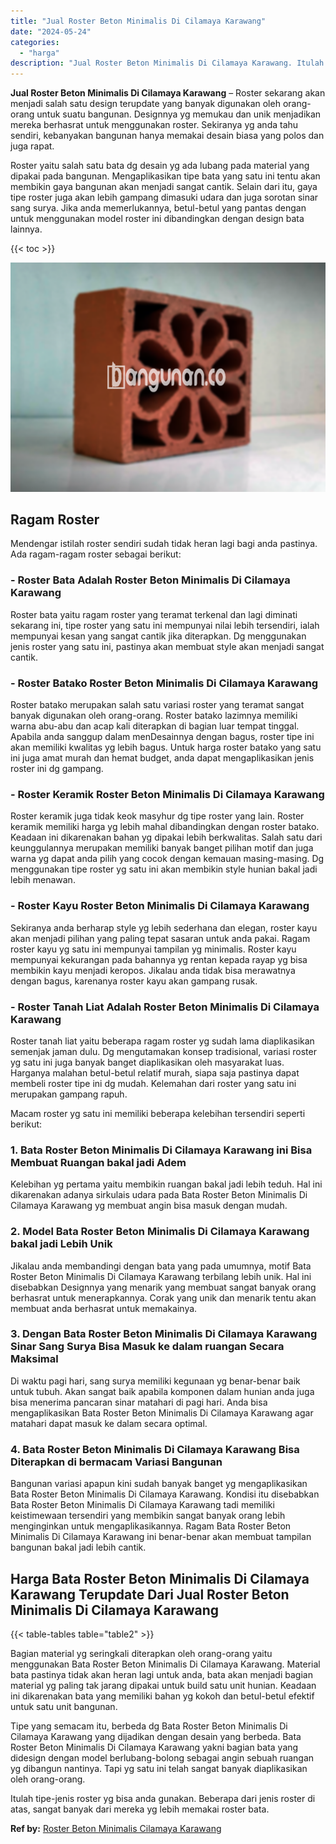 ```yaml
---
title: "Jual Roster Beton Minimalis Di Cilamaya Karawang"
date: "2024-05-24"
categories: 
  - "harga"
description: "Jual Roster Beton Minimalis Di Cilamaya Karawang. Itulah tipe-jenis roster yg bisa anda gunakan. Beberapa dari jenis roster di atas, sangat banyak dari merek..."
---
```


**Jual Roster Beton Minimalis Di Cilamaya Karawang** – Roster sekarang akan menjadi salah satu design terupdate yang banyak digunakan oleh orang-orang untuk suatu bangunan. Designnya yg memukau dan unik menjadikan mereka berhasrat untuk menggunakan roster. Sekiranya yg anda tahu sendiri, kebanyakan bangunan hanya memakai desain biasa yang polos dan juga rapat.

Roster yaitu salah satu bata dg desain yg ada lubang pada material yang dipakai pada bangunan. Mengaplikasikan tipe bata yang satu ini tentu akan membikin gaya bangunan akan menjadi sangat cantik. Selain dari itu, gaya tipe roster juga akan lebih gampang dimasuki udara dan juga sorotan sinar sang surya. Jika anda memerlukannya, betul-betul yang pantas dengan untuk menggunakan model roster ini dibandingkan dengan design bata lainnya.

{{< toc >}}

![Jual Roster Beton Minimalis Di Cilamaya Karawang](/images/bata-roster-minimalis-27.png)

## Ragam Roster

Mendengar istilah roster sendiri sudah tidak heran lagi bagi anda pastinya. Ada ragam-ragam roster sebagai berikut:

### \- Roster Bata Adalah Roster Beton Minimalis Di Cilamaya Karawang

Roster bata yaitu ragam roster yang teramat terkenal dan lagi diminati sekarang ini, tipe roster yang satu ini mempunyai nilai lebih tersendiri, ialah mempunyai kesan yang sangat cantik jika diterapkan. Dg menggunakan jenis roster yang satu ini, pastinya akan membuat style akan menjadi sangat cantik.

### \- Roster Batako Roster Beton Minimalis Di Cilamaya Karawang

Roster batako merupakan salah satu variasi roster yang teramat sangat banyak digunakan oleh orang-orang. Roster batako lazimnya memiliki warna abu-abu dan acap kali diterapkan di bagian luar tempat tinggal. Apabila anda sanggup dalam menDesainnya dengan bagus, roster tipe ini akan memiliki kwalitas yg lebih bagus. Untuk harga roster batako yang satu ini juga amat murah dan hemat budget, anda dapat mengaplikasikan jenis roster ini dg gampang.

### \- Roster Keramik Roster Beton Minimalis Di Cilamaya Karawang

Roster keramik juga tidak keok masyhur dg tipe roster yang lain. Roster keramik memiliki harga yg lebih mahal dibandingkan dengan roster batako. Keadaan ini dikarenakan bahan yg dipakai lebih berkwalitas. Salah satu dari keunggulannya merupakan memiliki banyak banget pilihan motif dan juga warna yg dapat anda pilih yang cocok dengan kemauan masing-masing. Dg menggunakan tipe roster yg satu ini akan membikin style hunian bakal jadi lebih menawan.

### \- Roster Kayu Roster Beton Minimalis Di Cilamaya Karawang

Sekiranya anda berharap style yg lebih sederhana dan elegan, roster kayu akan menjadi pilihan yang paling tepat sasaran untuk anda pakai. Ragam roster kayu yg satu ini mempunyai tampilan yg minimalis. Roster kayu mempunyai kekurangan pada bahannya yg rentan kepada rayap yg bisa membikin kayu menjadi keropos. Jikalau anda tidak bisa merawatnya dengan bagus, karenanya roster kayu akan gampang rusak.

### \- Roster Tanah Liat Adalah Roster Beton Minimalis Di Cilamaya Karawang

Roster tanah liat yaitu beberapa ragam roster yg sudah lama diaplikasikan semenjak jaman dulu. Dg mengutamakan konsep tradisional, variasi roster yg satu ini juga banyak banget diaplikasikan oleh masyarakat luas. Harganya malahan betul-betul relatif murah, siapa saja pastinya dapat membeli roster tipe ini dg mudah. Kelemahan dari roster yang satu ini merupakan gampang rapuh.

Macam roster yg satu ini memiliki beberapa kelebihan tersendiri seperti berikut:

### 1\. Bata Roster Beton Minimalis Di Cilamaya Karawang ini Bisa Membuat Ruangan bakal jadi Adem

Kelebihan yg pertama yaitu membikin ruangan bakal jadi lebih teduh. Hal ini dikarenakan adanya sirkulais udara pada Bata Roster Beton Minimalis Di Cilamaya Karawang yg membuat angin bisa masuk dengan mudah.

### 2\. Model Bata Roster Beton Minimalis Di Cilamaya Karawang bakal jadi Lebih Unik

Jikalau anda membandingi dengan bata yang pada umumnya, motif Bata Roster Beton Minimalis Di Cilamaya Karawang terbilang lebih unik. Hal ini disebabkan Designnya yang menarik yang membuat sangat banyak orang berhasrat untuk menerapkannya. Corak yang unik dan menarik tentu akan membuat anda berhasrat untuk memakainya.

### 3\. Dengan Bata Roster Beton Minimalis Di Cilamaya Karawang Sinar Sang Surya Bisa Masuk ke dalam ruangan Secara Maksimal

Di waktu pagi hari, sang surya memiliki kegunaan yg benar-benar baik untuk tubuh. Akan sangat baik apabila komponen dalam hunian anda juga bisa menerima pancaran sinar matahari di pagi hari. Anda bisa mengaplikasikan Bata Roster Beton Minimalis Di Cilamaya Karawang agar matahari dapat masuk ke dalam secara optimal.

### 4\. Bata Roster Beton Minimalis Di Cilamaya Karawang Bisa Diterapkan di bermacam Variasi Bangunan

Bangunan variasi apapun kini sudah banyak banget yg mengaplikasikan Bata Roster Beton Minimalis Di Cilamaya Karawang. Kondisi itu disebabkan Bata Roster Beton Minimalis Di Cilamaya Karawang tadi memiliki keistimewaan tersendiri yang membikin sangat banyak orang lebih menginginkan untuk mengaplikasikannya. Ragam Bata Roster Beton Minimalis Di Cilamaya Karawang ini benar-benar akan membuat tampilan bangunan bakal jadi lebih cantik.

## Harga Bata Roster Beton Minimalis Di Cilamaya Karawang Terupdate Dari Jual Roster Beton Minimalis Di Cilamaya Karawang

{{< table-tables table="table2" >}}

Bagian material yg seringkali diterapkan oleh orang-orang yaitu menggunakan Bata Roster Beton Minimalis Di Cilamaya Karawang. Material bata pastinya tidak akan heran lagi untuk anda, bata akan menjadi bagian material yg paling tak jarang dipakai untuk build satu unit hunian. Keadaan ini dikarenakan bata yang memiliki bahan yg kokoh dan betul-betul efektif untuk satu unit bangunan.

Tipe yang semacam itu, berbeda dg Bata Roster Beton Minimalis Di Cilamaya Karawang yang dijadikan dengan desain yang berbeda. Bata Roster Beton Minimalis Di Cilamaya Karawang yakni bagian bata yang didesign dengan model berlubang-bolong sebagai angin sebuah ruangan yg dibangun nantinya. Tapi yg satu ini telah sangat banyak diaplikasikan oleh orang-orang.

Itulah tipe-jenis roster yg bisa anda gunakan. Beberapa dari jenis roster di atas, sangat banyak dari mereka yg lebih memakai roster bata.

**Ref by:** [Roster Beton Minimalis Cilamaya Karawang](https://id.wikipedia.org/wiki/Roster)
